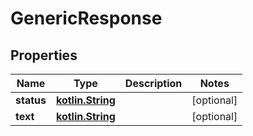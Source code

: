 # GenericResponse

## Properties
Name | Type | Description | Notes
------------ | ------------- | ------------- | -------------
**status** | [**kotlin.String**](.md) |  |  [optional]
**text** | [**kotlin.String**](.md) |  |  [optional]
